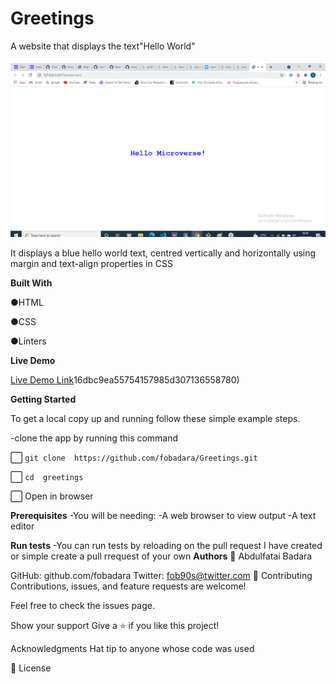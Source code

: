 # Greetings
A website that displays the text"Hello World"

![screenshot](images/hello-microverse.gif)

It displays a blue hello world text, centred vertically and horizontally using margin and text-align properties in CSS 

**Built With**

●HTML

●CSS

●Linters

**Live Demo**

[Live Demo Link](https://www.loom.com/share/)16dbc9ea55754157985d307136558780)

**Getting Started**

To get a local copy up and running follow these simple example steps.

-clone the app by running this command 

:white_large_square: ```git clone  https://github.com/fobadara/Greetings.git```

:white_large_square: ```cd  greetings```

:white_large_square: Open in browser


**Prerequisites**
-You will be needing:
-A web browser to view output
-A text editor

**Run tests**
-You can run tests by reloading on the pull request I have created or simple create a pull rrequest of your own 
**Authors**
👤 Abdulfatai Badara

GitHub: github.com/fobadara
Twitter: fob90s@twitter.com
🤝 Contributing
Contributions, issues, and feature requests are welcome!

Feel free to check the issues page.

Show your support
Give a ⭐️ if you like this project!

Acknowledgments
Hat tip to anyone whose code was used

📝 License
